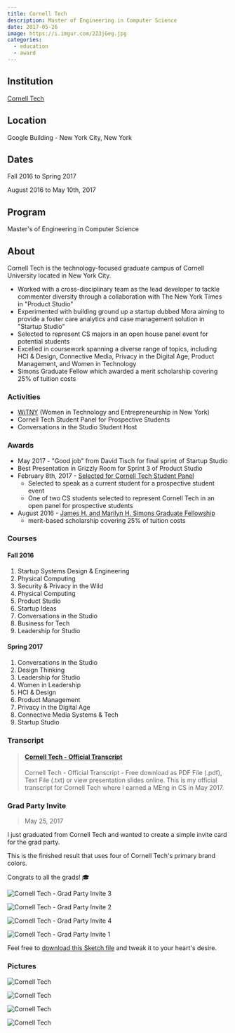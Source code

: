 ```yaml
---
title: Cornell Tech
description: Master of Engineering in Computer Science
date: 2017-05-26
image: https://i.imgur.com/2Z3jGeg.jpg
categories:
  - education
  - award
---
```


## Institution

[Cornell Tech](https://tech.cornell.edu)

## Location

Google Building - New York City, New York

## Dates

Fall 2016 to Spring 2017

August 2016 to May 10th, 2017

## Program

Master's of Engineering in Computer Science

## About

Cornell Tech is the technology-focused graduate campus of Cornell University located in New York City.

- Worked with a cross-disciplinary team as the lead developer to tackle commenter diversity through a collaboration with The New York Times in "Product Studio"
- Experimented with building ground up a startup dubbed Mora aiming to provide a foster care analytics and case management solution in "Startup Studio"
- Selected to represent CS majors in an open house panel event for potential students
- Excelled in coursework spanning a diverse range of topics, including HCI & Design, Connective Media, Privacy in the Digital Age, Product Management, and Women in Technology
- Simons Graduate Fellow which awarded a merit scholarship covering 25% of tuition costs

### Activities

- [WiTNY](https://tech.cornell.edu/impact/witny) (Women in Technology and Entrepreneurship in New York)
- Cornell Tech Student Panel for Prospective Students
- Conversations in the Studio Student Host

### Awards

- May 2017 - "Good job" from David Tisch for final sprint of Startup Studio
- Best Presentation in Grizzly Room for Sprint 3 of Product Studio
- February 8th, 2017 - [Selected for Cornell Tech Student Panel](https://tech.cornell.edu/admissions/visit-us)
  - Selected to speak as a current student for a prospective student event
  - One of two CS students selected to represent Cornell Tech in an open panel for prospective students
- August 2016 - [James H. and Marilyn H. Simons Graduate Fellowship](https://news.cornell.edu/stories/2013/02/new-graduate-fellowship-supports-cornell-tech)
  - merit-based scholarship covering 25% of tuition costs

### Courses

#### Fall 2016

1.  Startup Systems Design & Engineering
2.  Physical Computing
3.  Security & Privacy in the Wild
4.  Physical Computing
5.  Product Studio
6.  Startup Ideas
7.  Conversations in the Studio
8.  Business for Tech
9.  Leadership for Studio

#### Spring 2017

1.  Conversations in the Studio
2.  Design Thinking
3.  Leadership for Studio
4.  Women in Leadership
5.  HCI & Design
6.  Product Management
7.  Privacy in the Digital Age
8.  Connective Media Systems & Tech
9.  Startup Studio

### Transcript

<blockquote class="embedly-card" data-card-controls="0"><h4><a href="https://www.scribd.com/document/349468859/Cornell-Tech-Official-Transcript">Cornell Tech - Official Transcript</a></h4><p>Cornell Tech - Official Transcript - Free download as PDF File (.pdf), Text File (.txt) or view presentation slides online. This is my official transcript for Cornell Tech where I earned a MEng in CS in May 2017.</p></blockquote>
<script async src="//cdn.embedly.com/widgets/platform.js" charset="UTF-8"></script>

### Grad Party Invite

> May 25, 2017

I just graduated from Cornell Tech and wanted to create a simple invite card for the grad party.

This is the finished result that uses four of Cornell Tech's primary brand colors.

Congrats to all the grads! 🎓

![Cornell Tech - Grad Party Invite 3](https://i.imgur.com/FpouuFo.png)

![Cornell Tech - Grad Party Invite 2](https://i.imgur.com/nuoFimW.png)

![Cornell Tech - Grad Party Invite 4](https://i.imgur.com/tX39x1r.png)

![Cornell Tech - Grad Party Invite 1](https://i.imgur.com/qIJKAqf.png)

Feel free to [download this Sketch file](https://github.com/fvcproductions/sketch/blob/master/grad-party-invite.sketch) and tweak it to your heart's desire.

### Pictures

![Cornell Tech](https://i.imgur.com/oeYt94J.jpg)

![Cornell Tech](https://i.imgur.com/2RR2lcX.jpg)

![Cornell Tech](https://i.imgur.com/3TFeqK3.jpg)

![Cornell Tech](https://i.imgur.com/lTfjy2r.jpg)
